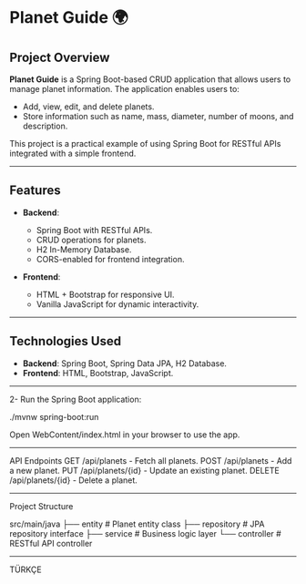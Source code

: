 # Planet Guide 🌍

## Project Overview
**Planet Guide** is a Spring Boot-based CRUD application that allows users to manage planet information. The application enables users to:
- Add, view, edit, and delete planets.
- Store information such as name, mass, diameter, number of moons, and description.

This project is a practical example of using Spring Boot for RESTful APIs integrated with a simple frontend.

---

## Features
- **Backend**:
  - Spring Boot with RESTful APIs.
  - CRUD operations for planets.
  - H2 In-Memory Database.
  - CORS-enabled for frontend integration.

- **Frontend**:
  - HTML + Bootstrap for responsive UI.
  - Vanilla JavaScript for dynamic interactivity.

---

## Technologies Used
- **Backend**: Spring Boot, Spring Data JPA, H2 Database.
- **Frontend**: HTML, Bootstrap, JavaScript.

---

2- Run the Spring Boot application:

./mvnw spring-boot:run

Open WebContent/index.html in your browser to use the app.

---

API Endpoints
GET /api/planets - Fetch all planets.
POST /api/planets - Add a new planet.
PUT /api/planets/{id} - Update an existing planet.
DELETE /api/planets/{id} - Delete a planet.

---

Project Structure

src/main/java
├── entity           # Planet entity class
├── repository       # JPA repository interface
├── service          # Business logic layer
└── controller       # RESTful API controller


---
TÜRKÇE


